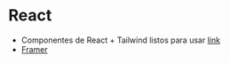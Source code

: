# React

- Componentes de React + Tailwind listos para usar [link](https://ui.shadcn.com/)
- [Framer](https://www.framer.com/motion/)
